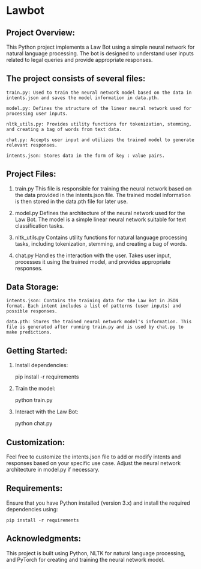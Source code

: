 # Lawbot
## Project Overview:

This Python project implements a Law Bot using a simple neural network for natural language processing. The bot is designed to understand user inputs related to legal queries and provide appropriate responses. 

## The project consists of several files:

    train.py: Used to train the neural network model based on the data in intents.json and saves the model information in data.pth.
    
    model.py: Defines the structure of the linear neural network used for processing user inputs.
    
    nltk_utils.py: Provides utility functions for tokenization, stemming, and creating a bag of words from text data.
    
    chat.py: Accepts user input and utilizes the trained model to generate relevant responses.
    
    intents.json: Stores data in the form of key : value pairs.

## Project Files:

1. train.py
    This file is responsible for training the neural network based on the data provided in the intents.json file. The trained model information is then stored in the data.pth file for later use.

2. model.py
    Defines the architecture of the neural network used for the Law Bot. The model is a simple linear neural network suitable for text classification tasks.

3. nltk_utils.py
    Contains utility functions for natural language processing tasks, including tokenization, stemming, and creating a bag of words.

4. chat.py
    Handles the interaction with the user. Takes user input, processes it using the trained model, and provides appropriate responses.

## Data Storage:

    intents.json: Contains the training data for the Law Bot in JSON format. Each intent includes a list of patterns (user inputs) and possible responses.

    data.pth: Stores the trained neural network model's information. This file is generated after running train.py and is used by chat.py to make predictions.

## Getting Started:

1. Install dependencies:

    pip install -r requirements

2. Train the model:

    python train.py

4. Interact with the Law Bot:

    python chat.py

## Customization:

Feel free to customize the intents.json file to add or modify intents and responses based on your specific use case. Adjust the neural network architecture in model.py if necessary.

## Requirements:

Ensure that you have Python installed (version 3.x) and install the required dependencies using:

    pip install -r requirements

## Acknowledgments:

This project is built using Python, NLTK for natural language processing, and PyTorch for creating and training the neural network model.

